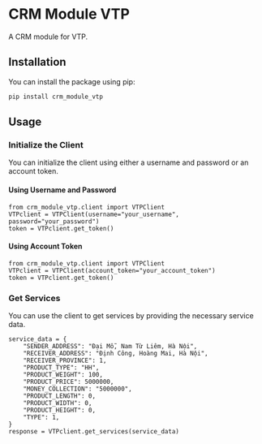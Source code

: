 # CRM Module VTP

A CRM module for VTP.

## Installation

You can install the package using pip:

```bash
pip install crm_module_vtp
```


## Usage

### Initialize the Client

You can initialize the client using either a username and password or an account token.

#### Using Username and Password

```
from crm_module_vtp.client import VTPClient
VTPclient = VTPClient(username="your_username", password="your_password")
token = VTPclient.get_token()
```

#### Using Account Token

```
from crm_module_vtp.client import VTPClient
VTPclient = VTPClient(account_token="your_account_token")
token = VTPclient.get_token()
```

### Get Services

You can use the client to get services by providing the necessary service data.

```
service_data = {
    "SENDER_ADDRESS": "Đại Mỗ, Nam Từ Liêm, Hà Nội",
    "RECEIVER_ADDRESS": "Định Công, Hoàng Mai, Hà Nội",
    "RECEIVER_PROVINCE": 1,
    "PRODUCT_TYPE": "HH",
    "PRODUCT_WEIGHT": 100,
    "PRODUCT_PRICE": 5000000,
    "MONEY_COLLECTION": "5000000",
    "PRODUCT_LENGTH": 0,
    "PRODUCT_WIDTH": 0,
    "PRODUCT_HEIGHT": 0,
    "TYPE": 1,
}
response = VTPclient.get_services(service_data)
```
